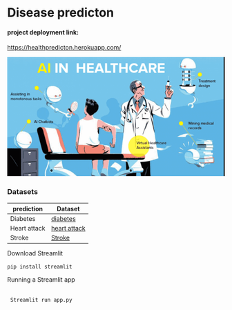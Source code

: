 # Disease predicton

<h4> project deployment link:</h4>


 https://healthpredicton.herokuapp.com/


![AI in healthCare](https://github.com/sainikshithvalupadasu/Healthcare-Prediction-System/blob/main/photo2.png)
<h3> Datasets </h3>

|prediction   | Dataset|
|---|---|
|Diabetes     | [diabetes](https://www.kaggle.com/uciml/pima-indians-diabetes-database)|
|Heart attack |[heart attack](https://www.kaggle.com/rashikrahmanpritom/heart-attack-analysis-prediction-dataset)|
|Stroke       |[Stroke](https://www.kaggle.com/fedesoriano/stroke-prediction-dataset)|



<p> Download Streamlit <p>
 
 ```
 pip install streamlit
 
 ```
 
<p> Running a Streamlit app <p>
 
```

 Streamlit run app.py
 
```
 
   
    

